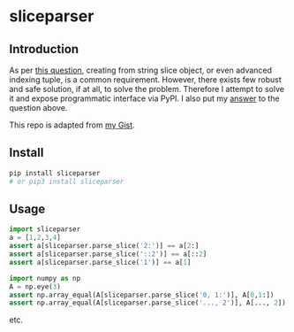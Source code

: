 sliceparser
===========


Introduction
------------

As per [this question](https://stackoverflow.com/q/680826/7881370), creating from string slice object, or even advanced indexing tuple, is a common requirement.
However, there exists few robust and safe solution, if at all, to solve the problem.
Therefore I attempt to solve it and expose programmatic interface via PyPI.
I also put my [answer](https://stackoverflow.com/a/57574429/7881370) to the question above.

This repo is adapted from [my Gist](https://gist.github.com/kkew3/d1eed0984a3a44087c700215e99eefd2).


Install
-------

```bash
pip install sliceparser
# or pip3 install sliceparser
```


Usage
-----

```python
import sliceparser
a = [1,2,3,4]
assert a[sliceparser.parse_slice('2:')] == a[2:]
assert a[sliceparser.parse_slice('::2')] == a[::2]
assert a[sliceparser.parse_slice('1')] == a[1]

import numpy as np
A = np.eye(3)
assert np.array_equal(A[sliceparser.parse_slice('0, 1:')], A[0,1:])
assert np.array_equal(A[sliceparser.parse_slice('..., 2')], A[..., 2])
```

etc.
